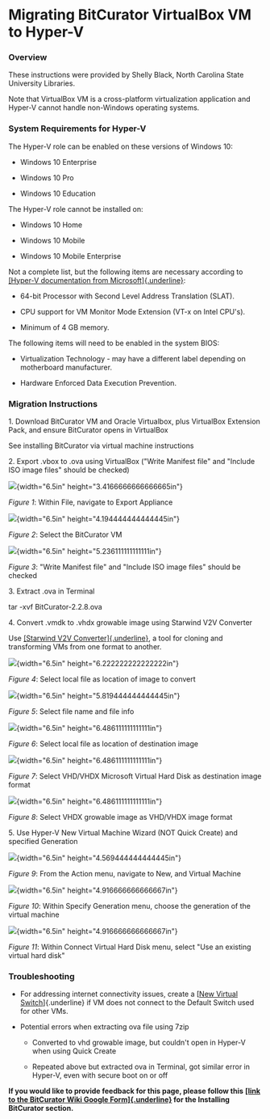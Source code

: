# **Migrating BitCurator VirtualBox VM to Hyper-V**

### **Overview**

These instructions were provided by Shelly Black, North Carolina State
University Libraries.

Note that VirtualBox VM is a cross-platform virtualization application
and Hyper-V cannot handle non-Windows operating systems.

### **System Requirements for Hyper-V**

The Hyper-V role can be enabled on these versions of Windows 10:

-   Windows 10 Enterprise

-   Windows 10 Pro

-   Windows 10 Education

The Hyper-V role cannot be installed on:

-   Windows 10 Home

-   Windows 10 Mobile

-   Windows 10 Mobile Enterprise

Not a complete list, but the following items are necessary according to
[[Hyper-V documentation from
Microsoft]{.underline}](https://docs.microsoft.com/en-us/virtualization/hyper-v-on-windows/reference/hyper-v-requirements):

-   64-bit Processor with Second Level Address Translation (SLAT).

-   CPU support for VM Monitor Mode Extension (VT-x on Intel CPU\'s).

-   Minimum of 4 GB memory.

The following items will need to be enabled in the system BIOS:

-   Virtualization Technology - may have a different label depending on
    motherboard manufacturer.

-   Hardware Enforced Data Execution Prevention.

### **Migration Instructions**

1\. Download BitCurator VM and Oracle Virtualbox, plus VirtualBox
Extension Pack, and ensure BitCurator opens in VirtualBox

See installing BitCurator via virtual machine instructions

2\. Export .vbox to .ova using VirtualBox ("Write Manifest file" and
"Include ISO image files" should be checked)

![](./media/image11.png){width="6.5in" height="3.4166666666666665in"}

*Figure 1*: Within File, navigate to Export Appliance

![](./media/image5.png){width="6.5in" height="4.194444444444445in"}

*Figure 2*: Select the BitCurator VM

![](./media/image2.png){width="6.5in" height="5.236111111111111in"}

*Figure 3*: \"Write Manifest file\" and \"Include ISO image files\"
should be checked

3\. Extract .ova in Terminal

tar -xvf BitCurator-2.2.8.ova

4\. Convert .vmdk to .vhdx growable image using Starwind V2V Converter

Use [[Starwind V2V
Converter]{.underline}](https://www.starwindsoftware.com/converter), a
tool for cloning and transforming VMs from one format to another.

![](./media/image4.png){width="6.5in" height="6.222222222222222in"}

*Figure 4*: Select local file as location of image to convert

![](./media/image3.png){width="6.5in" height="5.819444444444445in"}

*Figure 5*: Select file name and file info

![](./media/image10.png){width="6.5in" height="6.486111111111111in"}

*Figure 6*: Select local file as location of destination image

![](./media/image1.png){width="6.5in" height="6.486111111111111in"}

*Figure 7*: Select VHD/VHDX Microsoft Virtual Hard Disk as destination
image format

![](./media/image7.png){width="6.5in" height="6.486111111111111in"}

*Figure 8*: Select VHDX growable image as VHD/VHDX image format

5\. Use Hyper-V New Virtual Machine Wizard (NOT Quick Create) and
specified Generation

![](./media/image6.png){width="6.5in" height="4.569444444444445in"}

*Figure 9*: From the Action menu, navigate to New, and Virtual Machine

![](./media/image8.png){width="6.5in" height="4.916666666666667in"}

*Figure 10*: Within Specify Generation menu, choose the generation of
the virtual machine

![](./media/image9.png){width="6.5in" height="4.916666666666667in"}

*Figure 11*: Within Connect Virtual Hard Disk menu, select \"Use an
existing virtual hard disk\"

### **Troubleshooting**

-   For addressing internet connectivity issues, create a [[New Virtual
    Switch](https://docs.microsoft.com/en-us/windows-server/virtualization/hyper-v/get-started/create-a-virtual-switch-for-hyper-v-virtual-machines)]{.underline}
    if VM does not connect to the Default Switch used for other VMs.

-   Potential errors when extracting ova file using 7zip

    -   Converted to vhd growable image, but couldn't open in Hyper-V
        when using Quick Create

    -   Repeated above but extracted ova in Terminal, got similar error
        in Hyper-V, even with secure boot on or off

**If you would like to provide feedback for this page, please follow
this** **[[link to the BitCurator Wiki Google
Form]{.underline}](https://docs.google.com/forms/d/e/1FAIpQLSeW9_Ri9tzXzisgBzQ26o4Ea4moDYmcKZ_f1qd9s4Ju17Yf_w/viewform?usp=sf_link)
for the Installing BitCurator section.**
